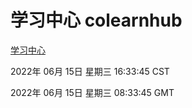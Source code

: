 # 学习中心 colearnhub
[学习中心](http://59.174.25.255:56308/colearnhub/)

2022年 06月 15日 星期三 16:33:45 CST

2022年 06月 15日 星期三 08:33:45 GMT
